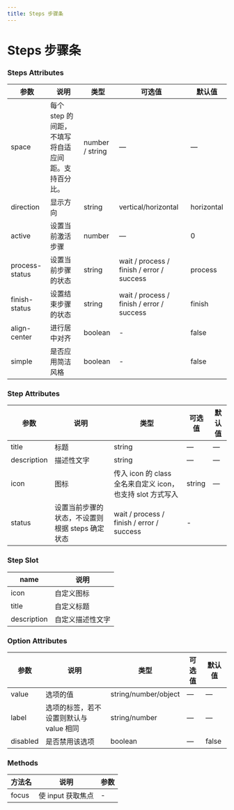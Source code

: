 ```yaml
---
title: Steps 步骤条
---
```

# Steps 步骤条 <Badge text="pass" type="success"/> <Badge text="0.0.1"/>

<ClientOnly>
  <step-></step->
</ClientOnly>



### Steps Attributes

| 参数              | 说明                           | 类型              | 可选值                                       | 默认值        |
|-----------------|------------------------------|-----------------|-------------------------------------------|------------|
| space           | 每个 step 的间距，不填写将自适应间距。支持百分比。 | number / string | —                                         | —          |
| direction       | 显示方向                         | string          | vertical/horizontal                       | horizontal |
| active          | 设置当前激活步骤                     | number          | —                                         | 0          |
| process\-status | 设置当前步骤的状态                    | string          | wait / process / finish / error / success | process    |
| finish\-status  | 设置结束步骤的状态                    | string          | wait / process / finish / error / success | finish     |
| align\-center   | 进行居中对齐                       | boolean         | \-                                        | false      |
| simple          | 是否应用简洁风格                     | boolean         | \-                                        | false      |



### Step Attributes

| 参数          | 说明                          | 类型                                        | 可选值    | 默认值 |
|-------------|-----------------------------|-------------------------------------------|--------|-----|
| title       | 标题                          | string                                    | —      | —   |
| description | 描述性文字                       | string                                    | —      | —   |
| icon        | 图标                          | 传入 icon 的 class 全名来自定义 icon，也支持 slot 方式写入 | string | —   |
| status      | 设置当前步骤的状态，不设置则根据 steps 确定状态 | wait / process / finish / error / success | \-     |     |



### Step Slot
| name        | 说明       |
|-------------|----------|
| icon        | 自定义图标    |
| title       | 自定义标题    |
| description | 自定义描述性文字 |



### Option Attributes
| 参数       | 说明                      | 类型                   | 可选值 | 默认值   |
|----------|-------------------------|----------------------|-----|-------|
| value    | 选项的值                    | string/number/object | —   | —     |
| label    | 选项的标签，若不设置则默认与 value 相同 | string/number        | —   | —     |
| disabled | 是否禁用该选项                 | boolean              | —   | false |


### Methods
| 方法名   | 说明           | 参数 |
|-------|--------------|----|
| focus | 使 input 获取焦点 | \- |

